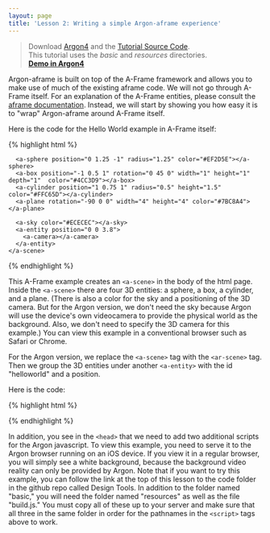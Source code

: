 ```yaml
---
layout: page
title: 'Lesson 2: Writing a simple Argon-aframe experience'
---
```


> Download [Argon4](http://argonjs.io/argon-app) and the [Tutorial Source Code](https://github.com/argonjs/design-tools/tree/gh-pages/code). <br> This tutorial uses the *basic* and *resources* directories.<br> **[Demo in Argon4](https://github.com/argonjs/design-aids/tree/gh-pages/code/basic/)**

Argon-aframe is built on top of the A-Frame framework and allows you to make use of much of the existing aframe code. We will not go through A-Frame itself. For an explanation of the A-Frame entities, please consult the [aframe documentation](https://aframe.io/docs/0.3.0/introduction/). Instead, we will start by showing you how easy it is to "wrap" Argon-aframe around A-Frame itself.  

Here is the code for the Hello World example in A-Frame itself: 

{% highlight html %}
<html>
  <head>
    <meta charset="utf-8">
    <title>Hello, World! • A-Frame</title>
    <meta name="description" content="Hello, World! • A-Frame">
    <script src="../../../dist/aframe.js"></script>
  </head>
  <body>
    <a-scene>

      <a-sphere position="0 1.25 -1" radius="1.25" color="#EF2D5E"></a-sphere>
      <a-box position="-1 0.5 1" rotation="0 45 0" width="1" height="1" depth="1"  color="#4CC3D9"></a-box>
      <a-cylinder position="1 0.75 1" radius="0.5" height="1.5" color="#FFC65D"></a-cylinder>
      <a-plane rotation="-90 0 0" width="4" height="4" color="#7BC8A4"></a-plane>

      <a-sky color="#ECECEC"></a-sky>
      <a-entity position="0 0 3.8">
        <a-camera></a-camera>
      </a-entity>
    </a-scene>
  </body>
</html>
{% endhighlight %}

This A-Frame example creates an `<a-scene>` in the body of the html page. Inside the `<a-scene>` there are four 3D entities: a sphere, a box, a cylinder, and a plane. (There is also a color for the sky and a positioning of the 3D camera. But for the Argon version, we don't need the sky because Argon will use the device's own videocamera to provide the physical world as the background. Also, we don't need to specify the 3D camera for this example.) You can view this example in a conventional browser such as Safari or Chrome.

For the Argon version, we replace the `<a-scene>` tag with the `<ar-scene>` tag. Then we group the 3D entities under another `<a-entity>` with the id "helloworld" and a position.  
    
Here is the code:

{% highlight html %}
<html>
  <head>
    <title>Hello, World! Argon + A-Frame</title>
    <meta name="description" content="Hello, World! Argon + A-Frame">
    <script src="../resources/js/aframe.min.js"></script>
    <script src="../resources/js/argon.min.js"></script>
   <script src="../build.js"></script>
  </head>
  <body>
    <body>
    <ar-scene>
      <a-entity id="helloworld" position="0 -1 -8">
      <a-sphere position="0 1.25 -1" radius="1.25" color="#EF2D5E"></a-sphere>
      <a-box position="-1 0.5 1" rotation="0 45 0" width="1" height="1" depth="1"  color="#4CC3D9"></a-box>
      <a-cylinder position="1 0.75 1" radius="0.5" height="1.5" color="#FFC65D"></a-cylinder>
      <a-plane rotation="-90 0 0" width="4" height="4" color="#7BC8A4"></a-plane>
      </a-entity>
    </ar-scene>
  </body>
</html>
{% endhighlight %}

In addition, you see in the `<head>` that we need to add two additional scripts for the Argon javascript. To view this example, you need to serve it to the Argon browser running on an iOS device. If you view it in a regular browser, you will simply see a white background, because the background video reality can only be provided by Argon. Note that if you want to try this example, you can follow the link at the top of this lesson to the code folder in the github repo called Design Tools. In addition to the folder named "basic," you will need the folder named "resources" as well as the file "build.js."  You must copy all of these up to your server and make sure that all three in the same folder in order for the pathnames in the `<script>` tags above to work. 
